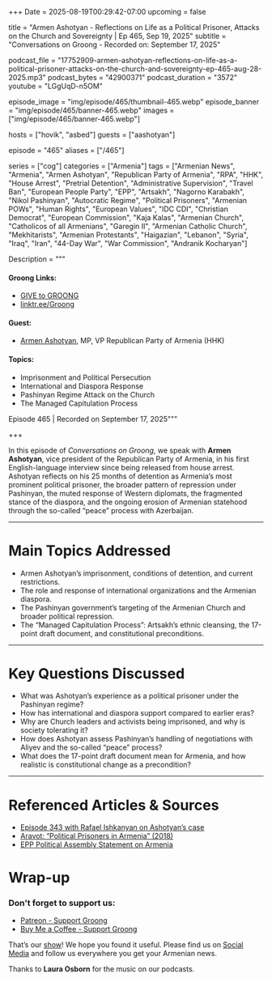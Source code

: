 +++
Date = 2025-08-19T00:29:42-07:00
upcoming = false

title = "Armen Ashotyan - Reflections on Life as a Political Prisoner, Attacks on the Church and Sovereignty | Ep 465, Sep 19, 2025"
subtitle = "Conversations on Groong - Recorded on: September 17, 2025"

podcast_file = "17752909-armen-ashotyan-reflections-on-life-as-a-political-prisoner-attacks-on-the-church-and-sovereignty-ep-465-aug-28-2025.mp3"
podcast_bytes = "42900371"
podcast_duration = "3572"
youtube = "LGgUqD-n5OM"

episode_image = "img/episode/465/thumbnail-465.webp"
episode_banner = "img/episode/465/banner-465.webp"
images = ["img/episode/465/banner-465.webp"]

hosts = ["hovik", "asbed"]
guests = ["aashotyan"]

episode = "465"
aliases = ["/465"]

series = ["cog"]
categories = ["Armenia"]
tags = ["Armenian News", "Armenia", "Armen Ashotyan", "Republican Party of Armenia", "RPA", "HHK", "House Arrest", "Pretrial Detention", "Administrative Supervision", "Travel Ban", "European People Party", "EPP", "Artsakh", "Nagorno Karabakh", "Nikol Pashinyan", "Autocratic Regime", "Political Prisoners", "Armenian POWs", "Human Rights", "European Values", "IDC CDI", "Christian Democrat", "European Commission", "Kaja Kalas", "Armenian Church", "Catholicos of all Armenians", "Garegin II", "Armenian Catholic Church", "Mekhitarists", "Armenian Protestants", "Haigazian", "Lebanon", "Syria", "Iraq", "Iran", "44-Day War", "War Commission", "Andranik Kocharyan"]

Description = """

#### Groong Links:
* [GIVE to GROONG](https://podcasts.groong.org/donate)
* [linktr.ee/Groong](https://linktr.ee/groong)

#### Guest:
* [Armen Ashotyan](/guest/ashotyan), MP, VP Republican Party of Armenia (HHK)

#### Topics:
* Imprisonment and Political Persecution
* International and Diaspora Response
* Pashinyan Regime Attack on the Church
* The Managed Capitulation Process


Episode 465 | Recorded on September 17, 2025"""

+++

In this episode of *Conversations on Groong*, we speak with **Armen Ashotyan**, vice president of the Republican Party of Armenia, in his first English-language interview since being released from house arrest. Ashotyan reflects on his 25 months of detention as Armenia’s most prominent political prisoner, the broader pattern of repression under Pashinyan, the muted response of Western diplomats, the fragmented stance of the diaspora, and the ongoing erosion of Armenian statehood through the so-called “peace” process with Azerbaijan.  

---

# Main Topics Addressed
- Armen Ashotyan’s imprisonment, conditions of detention, and current restrictions.  
- The role and response of international organizations and the Armenian diaspora.
- The Pashinyan government’s targeting of the Armenian Church and broader political repression.  
- The “Managed Capitulation Process”: Artsakh’s ethnic cleansing, the 17-point draft document, and constitutional preconditions.  

---

# Key Questions Discussed
- What was Ashotyan’s experience as a political prisoner under the Pashinyan regime?  
- How has international and diaspora support compared to earlier eras?  
- Why are Church leaders and activists being imprisoned, and why is society tolerating it?  
- How does Ashotyan assess Pashinyan’s handling of negotiations with Aliyev and the so-called “peace” process?  
- What does the 17-point draft document mean for Armenia, and how realistic is constitutional change as a precondition?  

---

# Referenced Articles & Sources
- [Episode 343 with Rafael Ishkanyan on Ashotyan’s case](https://podcasts.groong.org/343)  
- [Aravot: “Political Prisoners in Armenia” (2018)](https://en.aravot.am/2018/05/07/212112/)  
- [EPP Political Assembly Statement on Armenia](https://www.epp.eu/news/epp-political-assembly-meets-in-brussels)  




# Wrap-up

### **Don't forget to support us:**
* [Patreon - Support Groong](https://www.patreon.com/ann_groong)
* [Buy Me a Coffee - Support Groong](https://www.buymeacoffee.com/groong)


That’s our [show](https://podcasts.groong.org/)! We hope you found it useful. Please find us on [Social Media](https://linktr.ee/groong) and follow us everywhere you get your Armenian news.

Thanks to **Laura Osborn** for the music on our podcasts.

